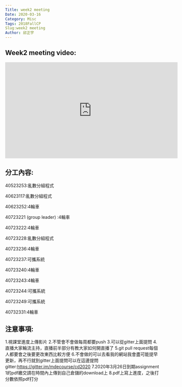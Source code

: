 ```yaml
---
Title: week2 meeting
Date: 2020-03-16
Category: Misc
Tags: 2018FallCP
Slug:week2 meeting
Author: 邱正宇
---
```

Week2 meeting video:
----
<iframe width="556" height="310" src="https://www.youtube.com/embed/HXS95dlMSv8" frameborder="0" allow="accelerometer; autoplay; encrypted-media; gyroscope; picture-in-picture" allowfullscreen></iframe>

分工內容:
----

40523253:亂數分組程式

40623117:亂數分組程式

40623252:4輪車

40723221 (group leader) :4輪車

40723222:4輪車

40723228:亂數分組程式

40723236:4輪車

40723237:可攜系統

40723240:4輪車

40723243:4輪車

40723244:可攜系統

40723249:可攜系統

40732331:4輪車 

注意事項:
----
1.視課堂進度上傳影片
2.不管會不會做每周都要push
3.可以從gitter上面提問
4.直播大家輪流主持，直播前半部分有教大家如何開直播了
5.git pull request每個人都要會之後要更改東西比較方便
6.不會做的可以去看我的網站我會盡可能提早更新，再不行就到gitter上面提問可以在這邊提問 gitter:https://gitter.im/mdecourse/cd2020
7.2020年3月26日到期assignment 1的pdf繳交請在時間內上傳到自己倉儲的download上
8.pdf上寫上進度，之後打分數依照pdf打分
